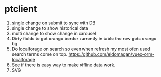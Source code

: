 # ptclient

1. single change on submit to sync with DB
2. single change to show historical data
3. multi change to show change in carousel
4. Dirty fields to get orange border currently in table the row gets orange bg
5. Do localforage on search so even when refresh my most ofen used search terms come on top. https://github.com/eldomagan/vuex-orm-localforage
6. See if there is easy way to make offline data work.
7. SVG
